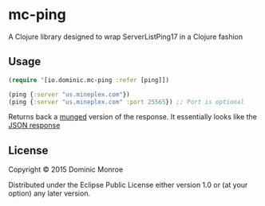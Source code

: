 # mc-ping

A Clojure library designed to wrap ServerListPing17 in a Clojure fashion

## Usage

```clojure
(require '[io.dominic.mc-ping :refer [ping]])

(ping {:server "us.mineplex.com"})
(ping {:server "us.mineplex.com" :port 25565}) ;; Port is optional
```

Returns back a [munged](https://github.com/flybe-dev/munge-tout) version of the response.
It essentially looks like the [JSON response](http://wiki.vg/Server_List_Ping#Response)

## License

Copyright © 2015 Dominic Monroe

Distributed under the Eclipse Public License either version 1.0 or (at
your option) any later version.
